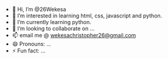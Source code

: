 - 👋 Hi, I’m @26Wekesa
- 👀 I’m interested in learning html, css, javascript and python.
- 🌱 I’m currently learning python.
- 💞️ I’m looking to collaborate on ...
- 📫 email me @ wekesachristopher26@gmail.com
- 😄 Pronouns: ...
- ⚡ Fun fact: ...

<!---
26Wekesa/26Wekesa is a ✨ special ✨ repository because its `README.md` (this file) appears on your GitHub profile.
You can click the Preview link to take a look at your changes.
--->
